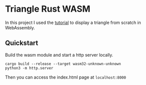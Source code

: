 # Triangle Rust WASM

In this project I used the
[tutorial](https://rust-tutorials.github.io/triangle-from-scratch/web_stuff/web_gl_with_bare_wasm.html)
to display a triangle from scratch in WebAssembly.

## Quickstart

Build the wasm module and start a http server locally.

```console
cargo build --release --target wasm32-unknown-unknown
python3 -m http.server
```

Then you can access the index.html page at `localhost:8000`
